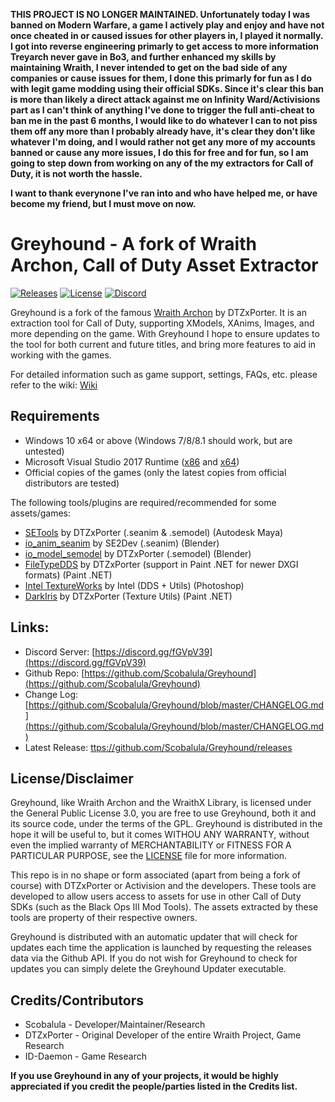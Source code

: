 **THIS PROJECT IS NO LONGER MAINTAINED. Unfortunately today I was banned on Modern Warfare, a game I actively play and enjoy and have not once cheated in or caused issues for other players in, I played it normally. I got into reverse engineering primarly to get access to more information Treyarch never gave in Bo3, and further enhanced my skills by maintaining Wraith, I never intended to get on the bad side of any companies or cause issues for them, I done this primarly for fun as I do with legit game modding using their official SDKs. Since it's clear this ban is more than likely a direct attack against me on Infinity Ward/Activisions part as I can't think of anything I've done to trigger the full anti-cheat to ban me in the past 6 months, I would like to do whatever I can to not piss them off any more than I probably already have, it's clear they don't like whatever I'm doing, and I would rather not get any more of my accounts banned or cause any more issues, I do this for free and for fun, so I am going to step down from working on any of the my extractors for Call of Duty, it is not worth the hassle.**

**I want to thank everynone I've ran into and who have helped me, or have become my friend, but I must move on now.**

# Greyhound - A fork of Wraith Archon, Call of Duty Asset Extractor
[![Releases](https://img.shields.io/github/downloads/Scobalula/Greyhound/total.svg)](https://github.com/Scobalula/Greyhound/releases) [![License](https://img.shields.io/github/license/Scobalula/Greyhound.svg)](https://github.com/Scobalula/Greyhound/blob/master/LICENSE) [![Discord](https://img.shields.io/badge/chat-Discord-blue.svg)](https://discord.gg/RyqyThu)

Greyhound is a fork of the famous [Wraith Archon](https://github.com/dtzxporter/WraithXArchon/) by DTZxPorter. It is an extraction tool for Call of Duty, supporting XModels, XAnims, Images, and more depending on the game. With Greyhound I hope to ensure updates to the tool for both current and future titles, and bring more features to aid in working with the games.

For detailed information such as game support, settings, FAQs, etc. please refer to the wiki: [Wiki](https://github.com/Scobalula/Greyhound/wiki)

## Requirements

* Windows 10 x64 or above (Windows 7/8/8.1 should work, but are untested)
* Microsoft Visual Studio 2017 Runtime ([x86](https://aka.ms/vs/16/release/vc_redist.x86.exe) and [x64](https://aka.ms/vs/16/release/vc_redist.x64.exe))
* Official copies of the games (only the latest copies from official distributors are tested)

The following tools/plugins are required/recommended for some assets/games:

* [SETools](https://github.com/dtzxporter/SETools) by DTZxPorter (.seanim & .semodel) (Autodesk Maya)
* [io_anim_seanim](https://github.com/SE2Dev/io_anim_seanim) by SE2Dev (.seanim) (Blender)
* [io_model_semodel](https://github.com/dtzxporter/io_model_semodel) by DTZxPorter (.semodel) (Blender)
* [FileTypeDDS](https://github.com/dtzxporter/FileTypeDDS) by DTZxPorter (support in Paint .NET for newer DXGI formats) (Paint .NET)
* [Intel TextureWorks](https://software.intel.com/en-us/articles/intel-texture-works-plugin) by Intel (DDS + Utils) (Photoshop)
* [DarkIris](https://aviacreations.com/modme/index.php?view=topic&tid=831) by DTZxPorter (Texture Utils) (Paint .NET)

## Links:
* Discord Server: [https://discord.gg/fGVpV39](https://discord.gg/fGVpV39)
* Github Repo: [https://github.com/Scobalula/Greyhound](https://github.com/Scobalula/Greyhound)
* Change Log: [https://github.com/Scobalula/Greyhound/blob/master/CHANGELOG.md](https://github.com/Scobalula/Greyhound/blob/master/CHANGELOG.md)
* Latest Release: [ttps://github.com/Scobalula/Greyhound/releases](https://github.com/Scobalula/Greyhound/releases)

## License/Disclaimer

Greyhound, like Wraith Archon and the WraithX Library, is licensed under the General Public License 3.0, you are free to use Greyhound, both it and its source code, under the terms of the GPL. Greyhound is distributed in the hope it will be useful to, but it comes WITHOU ANY WARRANTY, without even the implied warranty of MERCHANTABILITY or FITNESS FOR A PARTICULAR PURPOSE, see the [LICENSE](https://github.com/Scobalula/Greyhound/blob/master/LICENSE) file for more information.

This repo is in no shape or form associated (apart from being a fork of course) with DTZxPorter or Activision and the developers. These tools are developed to allow users access to assets for use in other Call of Duty SDKs (such as the Black Ops III Mod Tools). The assets extracted by these tools are property of their respective owners.

Greyhound is distributed with an automatic updater that will check for updates each time the application is launched by requesting the releases data via the Github API. If you do not wish for Greyhound to check for updates you can simply delete the Greyhound Updater executable.

## Credits/Contributors

* Scobalula - Developer/Maintainer/Research
* DTZxPorter - Original Developer of the entire Wraith Project, Game Research
* ID-Daemon - Game Research

**If you use Greyhound in any of your projects, it would be highly appreciated if you credit the people/parties listed in the Credits list.**
